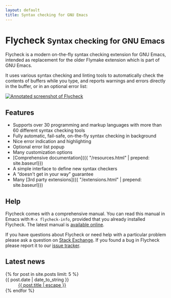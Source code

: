 ```yaml
---
layout: default
title: Syntax checking for GNU Emacs
---
```


Flycheck <small>Syntax checking for GNU Emacs</small>
=====================================================

Flycheck is a modern on-the-fly syntax checking extension for GNU Emacs,
intended as replacement for the older Flymake extension which is part of GNU
Emacs.

It uses various syntax checking and linting tools to automatically check the
contents of buffers while you type, and reports warnings and errors directly in
the buffer, or in an optional error list:

[![Annotated screenshot of Flycheck](manual/latest/images/flycheck-annotated.png)](manual/latest/images/flycheck-annotated.png)

Features
--------

- Supports over 30 programming and markup languages with more than 60 different
  syntax checking tools
- Fully automatic, fail-safe, on-the-fly syntax checking in background
- Nice error indication and highlighting
- Optional error list popup
- Many customization options
- [Comprehensive documentation]({{ "/resources.html" | prepend: site.baseurl}})
- A simple interface to define new syntax checkers
- A “doesn't get in your way” guarantee
- Many [3rd party extensions]({{ "/extensions.html" | prepend: site.baseurl}})

Help
----

Flycheck comes with a comprehensive manual.  You can read this manual in Emacs
with `M-x flycheck-info`, provided that you already installed Flycheck.  The
latest manual is [available online](manual/latest/index.html).

If you have questions about Flycheck or need help with a particular problem
please ask a question on
[Stack Exchange](https://emacs.stackexchange.com/questions/tagged/flycheck).  If
you found a bug in Flycheck please report it to our
[issue tracker](https://github.com/flycheck/flycheck/issues).

Latest news
-----------

<div class="post-list">
<dl>
{% for post in site.posts limit: 5 %}
<dt>{{ post.date | date_to_string }}</dt>
<dd><a href="{{site.baseurl}}{{post.url}}">{{ post.title | escape }}</a></dd>
{% endfor %}
</dl>
</div>
